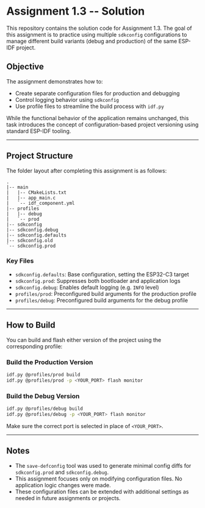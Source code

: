 # Assignment 1.3 -- Solution

This repository contains the solution code for Assignment 1.3. The goal of this assignment is to practice using multiple `sdkconfig` configurations to manage different build variants (debug and production) of the same ESP-IDF project.

## Objective

The assignment demonstrates how to:

* Create separate configuration files for production and debugging
* Control logging behavior using `sdkconfig`
* Use profile files to streamline the build process with `idf.py`

While the functional behavior of the application remains unchanged, this task introduces the concept of configuration-based project versioning using standard ESP-IDF tooling.

---

## Project Structure

The folder layout after completing this assignment is as follows:

```
.
|-- main
|   |-- CMakeLists.txt
|   |-- app_main.c
|   `-- idf_component.yml
|-- profiles
|   |-- debug
|   `-- prod
|-- sdkconfig
|-- sdkconfig.debug
|-- sdkconfig.defaults
|-- sdkconfig.old
`-- sdkconfig.prod
```

### Key Files

* `sdkconfig.defaults`: Base configuration, setting the ESP32-C3 target
* `sdkconfig.prod`: Suppresses both bootloader and application logs
* `sdkconfig.debug`: Enables default logging (e.g. `INFO` level)
* `profiles/prod`: Preconfigured build arguments for the production profile
* `profiles/debug`: Preconfigured build arguments for the debug profile

---

## How to Build

You can build and flash either version of the project using the corresponding profile:

### Build the Production Version

```bash
idf.py @profiles/prod build
idf.py @profiles/prod -p <YOUR_PORT> flash monitor
```

### Build the Debug Version

```bash
idf.py @profiles/debug build
idf.py @profiles/debug -p <YOUR_PORT> flash monitor
```

Make sure the correct port is selected in place of `<YOUR_PORT>`.

---

## Notes

* The `save-defconfig` tool was used to generate minimal config diffs for `sdkconfig.prod` and `sdkconfig.debug`.
* This assignment focuses only on modifying configuration files. No application logic changes were made.
* These configuration files can be extended with additional settings as needed in future assignments or projects.

